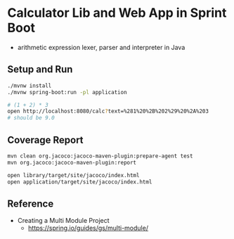 # Calculator Lib and Web App in Sprint Boot

* arithmetic expression lexer, parser and interpreter in Java


## Setup and Run

```bash
./mvnw install
./mvnw spring-boot:run -pl application

# (1 + 2) * 3
open http://localhost:8080/calc?text=%281%20%2B%202%29%20%2A%203
# should be 9.0
```


## Coverage Report

```bash
mvn clean org.jacoco:jacoco-maven-plugin:prepare-agent test
mvn org.jacoco:jacoco-maven-plugin:report

open library/target/site/jacoco/index.html
open application/target/site/jacoco/index.html
```


## Reference

* Creating a Multi Module Project
  - https://spring.io/guides/gs/multi-module/
